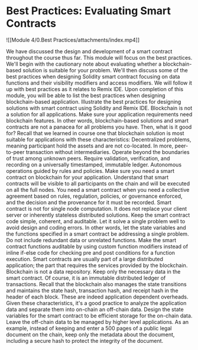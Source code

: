 # Best Practices: Evaluating Smart Contracts

![[Module 4/0.Best Practices/attachments/index.mp4]]


We have discussed the design and development of a smart contract throughout the course thus far. This module will focus on the best practices. We'll begin with the cautionary note about evaluating whether a blockchain-based solution is suitable for your problem. We'll then discuss some of the best practices when designing Solidity smart contract focusing on data functions and their visibility modifiers and access modifiers. We will follow it up with best practices as it relates to Remix IDE. Upon completion of this module, you will be able to list the best practices when designing blockchain-based application. Illustrate the best practices for designing solutions with smart contract using Solidity and Remix IDE. Blockchain is not a solution for all applications. Make sure your application requirements need blockchain features. In other words, blockchain-based solutions and smart contracts are not a panacea for all problems you have. Then, what is it good for? Recall that we learned in course one that blockchain solution is most suitable for applications with these characteristics: Decentralized problems, meaning participant hold the assets and are not co-located. In more, peer-to-peer transaction without intermediaries. Operate beyond the boundaries of trust among unknown peers. Require validation, verification, and recording on a universally timestamped, immutable ledger. Autonomous operations guided by rules and policies. Make sure you need a smart contract on blockchain for your application. Understand that smart contracts will be visible to all participants on the chain and will be executed on all the full nodes. You need a smart contract when you need a collective agreement based on rules, regulation, policies, or governance enforced, and the decision and the provenance for it must be recorded. Smart contract is not for single node computation. It does not replace your client server or inherently stateless distributed solutions. Keep the smart contract code simple, coherent, and auditable. Let it solve a single problem well to avoid design and coding errors. In other words, let the state variables and the functions specified in a smart contract be addressing a single problem. Do not include redundant data or unrelated functions. Make the smart contract functions auditable by using custom function modifiers instead of inline if-else code for checking pre and post conditions for a function execution. Smart contracts are usually part of a large distributed application; the part that requires the services provided by the blockchain. Blockchain is not a data repository. Keep only the necessary data in the smart contract. Of course, it is an immutable distributed ledger of transactions. Recall that the blockchain also manages the state transitions and maintains the state hash, transaction hash, and receipt hash in the header of each block. These are indeed application dependent overheads. Given these characteristics, it's a good practice to analyze the application data and separate them into on-chain an off-chain data. Design the state variables for the smart contract to be efficient storage for the on-chain data. Leave the off-chain data to be managed by higher level applications. As an example, instead of keeping and enter a 500 pages of a public legal document on the chain, keep only the metadata about the document, including a secure hash to protect the integrity of the document.
